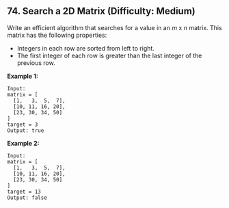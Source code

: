 ## 74. Search a 2D Matrix (Difficulty: Medium)

Write an efficient algorithm that searches for a value in an *m* x *n* matrix. This matrix has the following properties:
* Integers in each row are sorted from left to right.
* The first integer of each row is greater than the last integer of the previous row.

**Example 1:**
```
Input:
matrix = [
  [1,   3,  5,  7],
  [10, 11, 16, 20],
  [23, 30, 34, 50]
]
target = 3
Output: true
```

**Example 2:**
```
Input:
matrix = [
  [1,   3,  5,  7],
  [10, 11, 16, 20],
  [23, 30, 34, 50]
]
target = 13
Output: false
```
